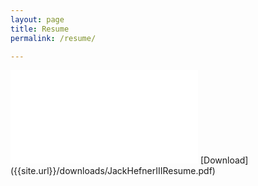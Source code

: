 ```yaml
---
layout: page
title: Resume
permalink: /resume/

---
```


<body>
    <object width="100%" height="100%" data="{{site.url}}/downloads/JackHefnerIIIResume.pdf" type="application/pdf">
        <embed src="{{site.url}}/downloads/JackHefnerIIIResume.pdf" type="application/pdf" />
    </object>
</body>
[Download]({{site.url}}/downloads/JackHefnerIIIResume.pdf)